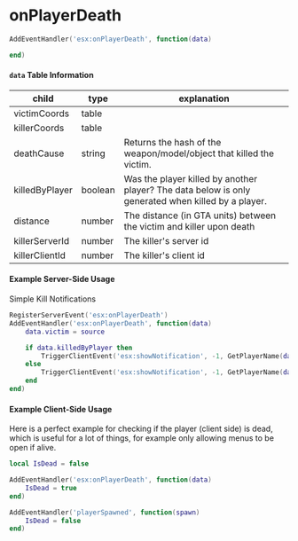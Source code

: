 # onPlayerDeath

```lua
AddEventHandler('esx:onPlayerDeath', function(data)

end)
```

#### `data` Table Information

| child          | type    | explanation                                                                                        |
| -------------- | ------- | -------------------------------------------------------------------------------------------------- |
| victimCoords   | table   |                                                                                                    |
| killerCoords   | table   |                                                                                                    |
| deathCause     | string  | Returns the hash of the weapon/model/object that killed the victim.                                |
| killedByPlayer | boolean | Was the player killed by another player? The data below is only generated when killed by a player. |
| distance       | number  | The distance (in GTA units) between the victim and killer upon death                               |
| killerServerId | number  | The killer's server id                                                                             |
| killerClientId | number  | The killer's client id                                                                             |

#### Example Server-Side Usage

Simple Kill Notifications

```lua
RegisterServerEvent('esx:onPlayerDeath')
AddEventHandler('esx:onPlayerDeath', function(data)
	data.victim = source

	if data.killedByPlayer then
		TriggerClientEvent('esx:showNotification', -1, GetPlayerName(data.victim) .. 'was killed by ' .. GetPlayerName(data.killerServerId) .. ' from ' .. data.distance .. ' units')
	else
		TriggerClientEvent('esx:showNotification', -1, GetPlayerName(data.victim) .. ' died')
	end
end)
```

#### Example Client-Side Usage

Here is a perfect example for checking if the player (client side) is dead, which is useful for a lot of things, for example only allowing menus to be open if alive.

```lua
local IsDead = false

AddEventHandler('esx:onPlayerDeath', function(data)
	IsDead = true
end)

AddEventHandler('playerSpawned', function(spawn)
	IsDead = false
end)
```

